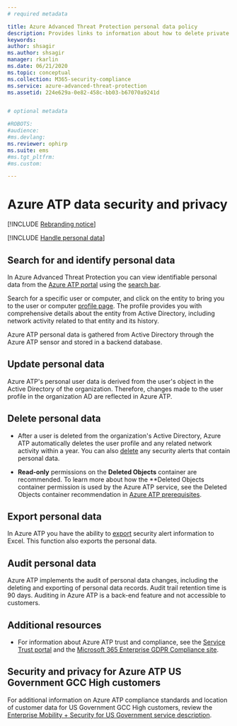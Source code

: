 ```yaml
---
# required metadata

title: Azure Advanced Threat Protection personal data policy
description: Provides links to information about how to delete private information and personal data from Azure ATP.
keywords:
author: shsagir
ms.author: shsagir
manager: rkarlin
ms.date: 06/21/2020
ms.topic: conceptual
ms.collection: M365-security-compliance
ms.service: azure-advanced-threat-protection
ms.assetid: 224e629a-0e82-458c-bb03-b67070a9241d


# optional metadata

#ROBOTS:
#audience:
#ms.devlang:
ms.reviewer: ophirp
ms.suite: ems
#ms.tgt_pltfrm:
#ms.custom:

---
```


# Azure ATP data security and privacy

[!INCLUDE [Rebranding notice](includes/banner.md)]

[!INCLUDE [Handle personal data](../includes/gdpr-intro-sentence.md)]

## Search for and identify personal data

In Azure Advanced Threat Protection you can view identifiable personal data from the [Azure ATP portal](workspace-portal.md) using the [search bar](workspace-portal.md#search-bar).

Search for a specific user or computer, and click on the entity to bring you to the user or computer [profile page](entity-profiles.md). The profile provides you with comprehensive details about the entity from Active Directory, including network activity related to that entity and its history.

Azure ATP personal data is gathered from Active Directory through the Azure ATP sensor and stored in a backend database.

## Update personal data

Azure ATP's personal user data is derived from the user's object in the Active Directory of the organization. Therefore, changes made to the user profile in the organization AD are reflected in Azure ATP.


## Delete personal data

- After a user is deleted from the organization's Active Directory, Azure ATP automatically deletes the user profile and any related network activity within a year. You can also [delete](working-with-suspicious-activities.md#review-suspicious-activities-on-the-attack-time-line) any security alerts that contain personal data.

- **Read-only** permissions on the **Deleted Objects** container are recommended. To learn more about how the **Deleted Objects container permission is used by the Azure ATP service, see the Deleted Objects container recommendation in [Azure ATP prerequisites](prerequisites.md#before-you-start).

## Export personal data

In Azure ATP you have the ability to [export](working-with-suspicious-activities.md#review-suspicious-activities-on-the-attack-time-line) security alert information to Excel. This function also exports the personal data.

## Audit personal data

Azure ATP implements the audit of personal data changes, including the deleting and exporting of personal data records. Audit trail retention time is 90 days. Auditing in Azure ATP is a back-end feature and not accessible to customers.

## Additional resources

- For information about Azure ATP trust and compliance, see the [Service Trust portal](https://servicetrust.microsoft.com/ViewPage/GDPRGetStarted) and the [Microsoft 365 Enterprise GDPR Compliance site](/microsoft-365/compliance/gdpr?view=o365-worldwide&preserve-view=true).

## Security and privacy for Azure ATP US Government GCC High customers
For additional information on Azure ATP compliance standards and location of customer data for US Government GCC High customers, review the [Enterprise Mobility + Security for US Government service description](/enterprise-mobility-security/solutions/ems-govt-service-description).